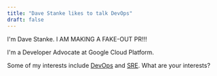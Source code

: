 ```yaml
---
title: "Dave Stanke likes to talk DevOps"
draft: false
---
```


I'm Dave Stanke. I AM MAKING A FAKE-OUT PR!!!

I'm a Developer Advocate at Google Cloud Platform.

Some of my interests include [DevOps](https://cloud.google.com/devops/) and [SRE](https://google.com/sre). What are your interests?
